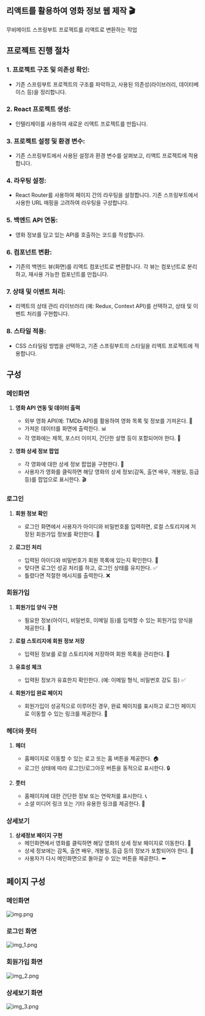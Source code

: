 ## 리액트를 활용하여 영화 정보 웹 제작 🎬

무비메이트 스프링부트 프로젝트를 리액트로 변환하는 작업

## 프로젝트 진행 절차

###  **1. 프로젝트 구조 및 의존성 확인:**
- 기존 스프링부트 프로젝트의 구조를 파악하고, 사용된 의존성(라이브러리, 데이터베이스 등)을 정리합니다.

###  **2. React 프로젝트 생성:**
- 인텔리제이를 사용하여 새로운 리액트 프로젝트를 만듭니다.

###  **3. 프로젝트 설정 및 환경 변수:**
- 기존 스프링부트에서 사용된 설정과 환경 변수를 살펴보고, 리액트 프로젝트에 적용합니다.

###  **4. 라우팅 설정:**
- React Router를 사용하여 페이지 간의 라우팅을 설정합니다. 기존 스프링부트에서 사용한 URL 매핑을 고려하여 라우팅을 구성합니다.

###  **5. 백엔드 API 연동:**
- 영화 정보를 담고 있는 API를 호출하는 코드를 작성합니다.

###  **6. 컴포넌트 변환:**
- 기존의 백엔드 뷰(화면)를 리액트 컴포넌트로 변환합니다. 각 뷰는 컴포넌트로 분리하고, 재사용 가능한 컴포넌트를 만듭니다.

###  **7. 상태 및 이벤트 처리:**
- 리액트의 상태 관리 라이브러리 (예: Redux, Context API)를 선택하고, 상태 및 이벤트 처리를 구현합니다.

###  **8. 스타일 적용:**
- CSS 스타일링 방법을 선택하고, 기존 스프링부트의 스타일을 리액트 프로젝트에 적용합니다.

## 구성

### 메인화면
1. **영화 API 연동 및 데이터 출력**
    - 외부 영화 API(예: TMDb API)를 활용하여 영화 목록 및 정보를 가져온다. 🎥
    - 가져온 데이터를 화면에 출력한다. 📊
    - 각 영화에는 제목, 포스터 이미지, 간단한 설명 등이 포함되어야 한다. 🌟

2. **영화 상세 정보 팝업**
    - 각 영화에 대한 상세 정보 팝업을 구현한다. 📝
    - 사용자가 영화를 클릭하면 해당 영화의 상세 정보(감독, 출연 배우, 개봉일, 등급 등)를 팝업으로 표시한다. 🎬

### 로그인
1. **회원 정보 확인**
    - 로그인 화면에서 사용자가 아이디와 비밀번호를 입력하면, 로컬 스토리지에 저장된 회원가입 정보를 확인한다. 🔐

2. **로그인 처리**
    - 입력된 아이디와 비밀번호가 회원 목록에 있는지 확인한다. 🔄
    - 맞다면 로그인 성공 처리를 하고, 로그인 상태를 유지한다. ✅
    - 틀렸다면 적절한 메시지를 출력한다. ❌

### 회원가입
1. **회원가입 양식 구현**
    - 필요한 정보(아이디, 비밀번호, 이메일 등)를 입력할 수 있는 회원가입 양식을 제공한다. 📝

2. **로컬 스토리지에 회원 정보 저장**
    - 입력된 정보를 로컬 스토리지에 저장하여 회원 목록을 관리한다. 💾

3. **유효성 체크**
    - 입력된 정보가 유효한지 확인한다. (예: 이메일 형식, 비밀번호 강도 등) ✅

4. **회원가입 완료 페이지**
    - 회원가입이 성공적으로 이루어진 경우, 완료 페이지를 표시하고 로그인 페이지로 이동할 수 있는 링크를 제공한다. 🎉

### 헤더와 풋터
1. **헤더**
    - 홈페이지로 이동할 수 있는 로고 또는 홈 버튼을 제공한다. 🏠
    - 로그인 상태에 따라 로그인/로그아웃 버튼을 동적으로 표시한다. 🔒

2. **풋터**
    - 홈페이지에 대한 간단한 정보 또는 연락처를 표시한다. 📞
    - 소셜 미디어 링크 또는 기타 유용한 링크를 제공한다. 🔗

### 상세보기
1. **상세정보 페이지 구현**
    - 메인화면에서 영화를 클릭하면 해당 영화의 상세 정보 페이지로 이동한다. 🚀
    - 상세 정보에는 감독, 출연 배우, 개봉일, 등급 등의 정보가 포함되어야 한다. 📌
    - 사용자가 다시 메인화면으로 돌아갈 수 있는 버튼을 제공한다. ⬅️

## 페이지 구성

### 메인화면
![img.png](img.png)

### 로그인 화면
![img_1.png](img_1.png)

### 회원가입 화면
![img_2.png](img_2.png)

### 상세보기 화면
![img_3.png](img_3.png)